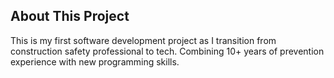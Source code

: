 ## About This Project
This is my first software development project as I transition from construction safety 
professional to tech. Combining 10+ years of prevention experience with new programming skills.

